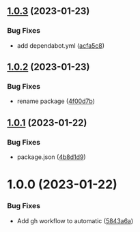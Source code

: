 ## [1.0.3](https://github.com/JS-AK/example-automatic-deploy-js-app-to-npm-with-scope/compare/v1.0.2...v1.0.3) (2023-01-23)


### Bug Fixes

* add dependabot.yml ([acfa5c8](https://github.com/JS-AK/example-automatic-deploy-js-app-to-npm-with-scope/commit/acfa5c86a891b856ef32c6c53011c4485cefd1ee))

## [1.0.2](https://github.com/JS-AK/example-automatic-deploy-js-app-to-npm-with-scope/compare/v1.0.1...v1.0.2) (2023-01-23)


### Bug Fixes

* rename package ([4f00d7b](https://github.com/JS-AK/example-automatic-deploy-js-app-to-npm-with-scope/commit/4f00d7bd64d9cbb7651c3f89402c6febcb6631e8))

## [1.0.1](https://github.com/JS-AK/test-dep-43/compare/v1.0.0...v1.0.1) (2023-01-22)


### Bug Fixes

* package.json ([4b8d1d9](https://github.com/JS-AK/test-dep-43/commit/4b8d1d9b5faf9fc6f690494b35d48d8db578076e))

# 1.0.0 (2023-01-22)


### Bug Fixes

* Add gh workflow to automatic ([5843a6a](https://github.com/JS-AK/test-dep-43/commit/5843a6a0fb03aafbf590f70b7fe7673d3045c6d8))
